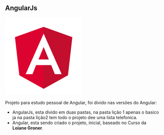 ## AngularJs 
![Imagem do Logo do Angular](./Angular/angular.png)

Projeto para estudo pessoal de Angular, foi divido nas versões do Angular:

- AngularJs, esta divido em duas pastas, na pasta lição 1 apenas o basico ja na pasta lição2 tem todo o     projeto dee uma lista             telefonica.
- Angular, esta sendo criado o projeto, inicial, baseado no Curso da **Loiane Groner**.
